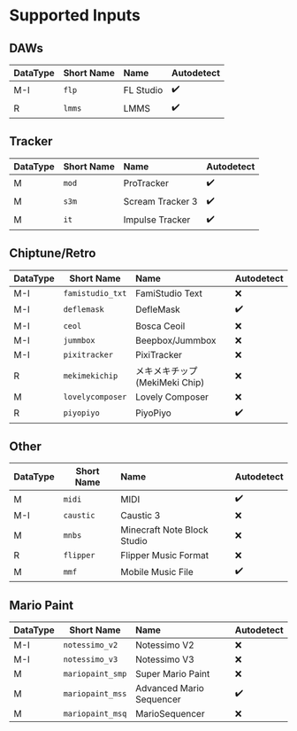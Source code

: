 
# Supported Inputs
## DAWs
| DataType | Short Name | Name | Autodetect |
| --- | --- | :--- | :--- |
| M-I | ```flp``` | FL Studio | ✔️ |
| R | ```lmms``` | LMMS | ✔️ |

## Tracker
| DataType | Short Name | Name | Autodetect | 
| --- | --- | :--- | :--- |
| M | ```mod``` | ProTracker | ✔️ | 
| M | ```s3m``` | Scream Tracker 3 | ✔️ | 
| M | ```it``` | Impulse Tracker | ✔️ | 

## Chiptune/Retro
| DataType | Short Name | Name | Autodetect | 
| --- | --- | :--- | :--- |
| M-I | ```famistudio_txt``` | FamiStudio Text | ❌ | 
| M-I | ```deflemask``` | DefleMask | ✔️ |
| M-I | ```ceol``` | Bosca Ceoil | ❌ | 
| M-I | ```jummbox``` | Beepbox/Jummbox | ❌ | 
| M-I | ```pixitracker``` | PixiTracker | ❌ | 
| R | ```mekimekichip``` | メキメキチップ (MekiMeki Chip)  | ❌ | 
| M | ```lovelycomposer``` | Lovely Composer | ❌ | 
| R | ```piyopiyo``` | PiyoPiyo | ✔️ |  

## Other
| DataType | Short Name | Name | Autodetect | 
| --- | --- | :--- | :--- |
| M | ```midi``` | MIDI | ✔️ | 
| M-I | ```caustic``` | Caustic 3 | ❌ | 
| M | ```mnbs``` | Minecraft Note Block Studio | ❌ | 
| R | ```flipper``` | Flipper Music Format | ❌ | 
| M | ```mmf``` | Mobile Music File | ✔️ | 

## Mario Paint
| DataType | Short Name | Name | Autodetect | 
| --- | --- | :--- | :--- |
| M-I | ```notessimo_v2``` | Notessimo V2 | ❌ | 
| M-I | ```notessimo_v3``` | Notessimo V3 | ❌ | 
| M | ```mariopaint_smp``` | Super Mario Paint | ❌ | 
| M | ```mariopaint_mss``` | Advanced Mario Sequencer | ✔️ | 
| M | ```mariopaint_msq``` | MarioSequencer | ❌ | 